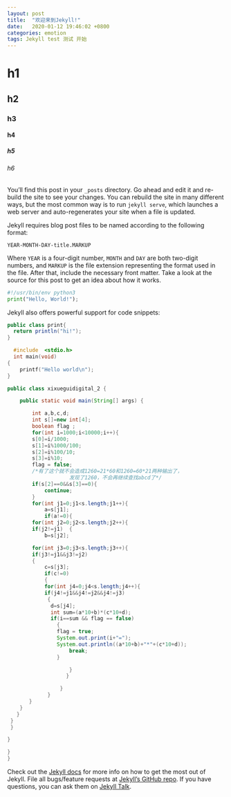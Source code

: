 ```yaml
---
layout: post
title:  "欢迎来到Jekyll!"
date:   2020-01-12 19:46:02 +0800
categories: emotion
tags: Jekyll test 测试 开始
---
```


# h1

## h2

### h3

#### h4

##### h5

###### h6

You’ll find this post in your `_posts` directory. Go ahead and edit it and re-build the site to see your changes. You can rebuild the site in many different ways, but the most common way is to run `jekyll serve`, which launches a web server and auto-regenerates your site when a file is updated.

Jekyll requires blog post files to be named according to the following format:

`YEAR-MONTH-DAY-title.MARKUP`

Where `YEAR` is a four-digit number, `MONTH` and `DAY` are both two-digit numbers, and `MARKUP` is the file extension representing the format used in the file. After that, include the necessary front matter. Take a look at the source for this post to get an idea about how it works.

```python
#!/usr/bin/env python3
print("Hello, World!");
```

Jekyll also offers powerful support for code snippets:

```java
public class print{
  return println("hi!");
}
```

```c
  #include  <stdio.h>
  int main(void)
{
    printf("Hello world\n");
}
```

```java
public class xixueguidigital_2 {

    public static void main(String[] args) {

        int a,b,c,d;
        int s[]=new int[4];
        boolean flag ;
        for(int i=1000;i<10000;i++){
        s[0]=i/1000;
        s[1]=i%1000/100;
        s[2]=i%100/10;
        s[3]=i%10;
        flag = false;
        /*有了这个就不会造成1260=21*60和1260=60*21两种输出了，
                    发现了1260，不会再继续查找abcd了*/
        if(s[2]==0&&s[3]==0){
            continue;
        }
        for(int j1=0;j1<s.length;j1++){
            a=s[j1];
            if(a!=0){
        for(int j2=0;j2<s.length;j2++){
        if(j2!=j1)  {
            b=s[j2];

        for(int j3=0;j3<s.length;j3++){
        if(j3!=j1&&j3!=j2)  
        {
            c=s[j3];
            if(c!=0)
            {
            for(int j4=0;j4<s.length;j4++){
            if(j4!=j1&&j4!=j2&&j4!=j3)  
             {
              d=s[j4];
              int sum=(a*10+b)*(c*10+d);
              if(i==sum && flag == false)
                {
                flag = true;
                System.out.print(i+"=");
                System.out.println((a*10+b)+"*"+(c*10+d));
                    break;
                }

                    }
                   }

                 }
             }
       }
    }
   }
 }
 }

}

}
}
```


Check out the [Jekyll docs][jekyll-docs] for more info on how to get the most out of Jekyll. File all bugs/feature requests at [Jekyll’s GitHub repo][jekyll-gh]. If you have questions, you can ask them on [Jekyll Talk][jekyll-talk].

[jekyll-docs]: https://jekyllrb.com/docs/home
[jekyll-gh]:   https://github.com/jekyll/jekyll
[jekyll-talk]: https://talk.jekyllrb.com/
